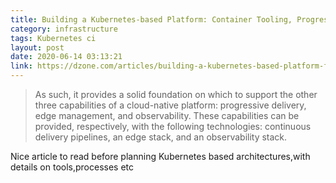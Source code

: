 ```yaml
---
title: Building a Kubernetes-based Platform: Container Tooling, Progressive Delivery, the Edge, and Observability - DZone DevOps
category: infrastructure 
tags: Kubernetes ci 
layout: post
date: 2020-06-14 03:13:21
link: https://dzone.com/articles/building-a-kubernetes-based-platform-focus-on-prog
---
```

>As such, it provides a solid foundation on which to support the other three capabilities of a cloud-native platform: progressive delivery, edge management, and observability. These capabilities can be provided, respectively, with the following technologies: continuous delivery pipelines, an edge stack, and an observability stack.

Nice article to read before planning Kubernetes based architectures,with details on tools,processes etc